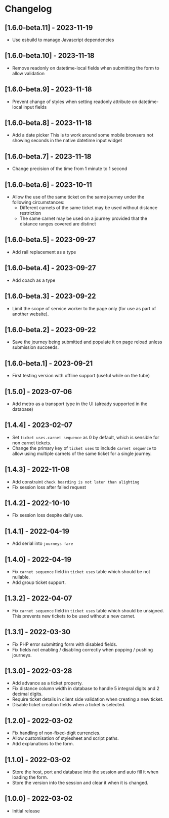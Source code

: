 # Changelog
## [1.6.0-beta.11] - 2023-11-19
- Use esbuild to manage Javascript dependencies

## [1.6.0-beta.10] - 2023-11-18
- Remove readonly on datetime-local fields when submitting the form to allow validation

## [1.6.0-beta.9] - 2023-11-18
- Prevent change of styles when setting readonly attribute on datetime-local input fields

## [1.6.0-beta.8] - 2023-11-18
- Add a date picker
  This is to work around some mobile browsers not showing seconds in the native datetime input widget  

## [1.6.0-beta.7] - 2023-11-18
 - Change precision of the time from 1 minute to 1 second

## [1.6.0-beta.6] - 2023-10-11
 - Allow the use of the same ticket on the same journey under the following circumstances:
   - Different carnets of the same ticket may be used without distance restriction
   - The same carnet may be used on a journey provided that the distance ranges covered are distinct

## [1.6.0-beta.5] - 2023-09-27
 - Add rail replacement as a type

## [1.6.0-beta.4] - 2023-09-27
 - Add coach as a type

## [1.6.0-beta.3] - 2023-09-22
 - Limit the scope of service worker to the page only (for use as part of another website).

## [1.6.0-beta.2] - 2023-09-22
 - Save the journey being submitted and populate it on page reload unless submission succeeds.

## [1.6.0-beta.1] - 2023-09-21
 - First testing version with offline support (useful while on the tube)

## [1.5.0] - 2023-07-06
 - Add metro as a transport type in the UI (already supported in the database)

## [1.4.4] - 2023-02-07
 - Set `ticket uses.carnet sequence` as 0 by default, which is sensible for
   non carnet tickets.
 - Change the primary key of `ticket uses` to include `carnet sequence` to
   allow using multiple carnets of the same ticket for a single journey.

## [1.4.3] - 2022-11-08
 - Add constraint `check boarding is not later than alighting`
 - Fix session loss after failed request

## [1.4.2] - 2022-10-10
 - Fix session loss despite daily use.

## [1.4.1] - 2022-04-19
 - Add serial into `journeys fare`

## [1.4.0] - 2022-04-19
 - Fix `carnet sequence` field in `ticket uses` table which should be not nullable.
 - Add group ticket support.

## [1.3.2] - 2022-04-07
 - Fix `carnet sequence` field in `ticket uses` table which should be unsigned.
   This prevents new tickets to be used without a new carnet.

## [1.3.1] - 2022-03-30
 - Fix PHP error submitting form with disabled fields.
 - Fix fields not enabling / disabling correctly when popping / pushing journeys.

## [1.3.0] - 2022-03-28
 - Add advance as a ticket property.
 - Fix distance column width in database to handle 5 integral digits and 2 decimal digits.
 - Require ticket details in client side validation when creating a new ticket.
 - Disable ticket creation fields when a ticket is selected.

## [1.2.0] - 2022-03-02
 - Fix handling of non-fixed-digit currencies.
 - Allow customisation of stylesheet and script paths.
 - Add explanations to the form.

## [1.1.0] - 2022-03-02
 - Store the host, port and database into the session and auto fill it when loading the form.
 - Store the version into the session and clear it when it is changed.

## [1.0.0] - 2022-03-02
- Initial release
